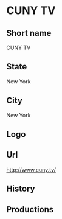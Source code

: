 # CUNY TV

## Short name

CUNY TV

## State

New York

## City

New York

## Logo


## Url

http://www.cuny.tv/

## History


## Productions

